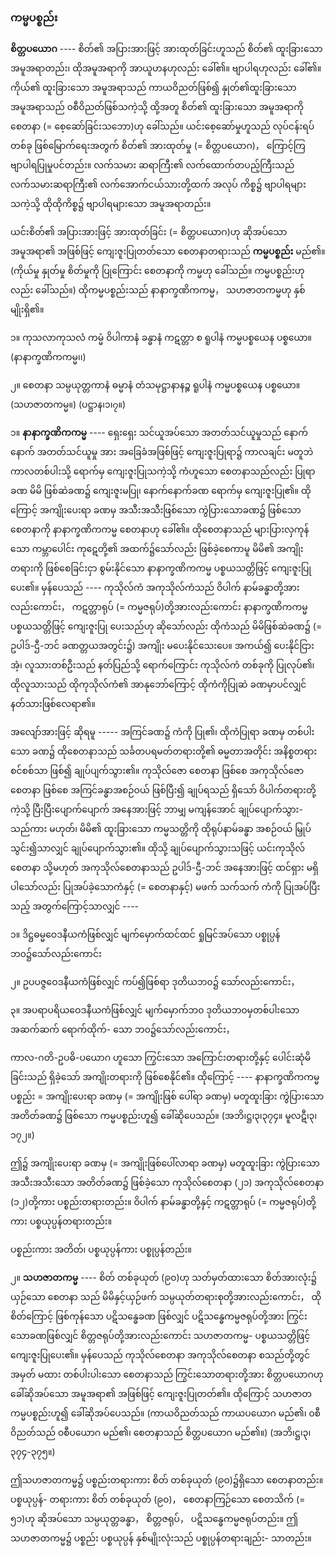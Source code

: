 ### ကမ္မပစ္စည်း

**စိတ္တပယောဂ** ---- စိတ်၏ အပြားအားဖြင့် အားထုတ်ခြင်းဟူသည် စိတ်၏ ထူးခြားသော အမူအရာတည်း၊
ထိုအမူအရာကို အာယူဟနဟုလည်း ခေါ်၏။ ဗျာပါရဟုလည်း ခေါ်၏။ ကိုယ်၏ ထူးခြားသော အမူအရာသည်
ကာယဝိညတ်ဖြစ်၍ နှုတ်၏ထူးခြားသော အမူအရာသည် ၀စီဝိညတ်ဖြစ်သကဲ့သို့ ထို့အတူ စိတ်၏ ထူးခြားသော
အမူအရာကို စေတနာ (= စေ့ဆော်ခြင်းသဘော)ဟု ခေါ်သည်။ ယင်းစေ့ဆော်မှုဟူသည် လုပ်ငန်းရပ်တစ်ခု
ဖြစ်မြောက်ရေးအတွက် စိတ်၏ အားထုတ်မှု (= စိတ္တပယောဂ)， ကြောင့်ကြ ဗျာပါရပြုမှုပင်တည်း။ လက်သမား
ဆရာကြီး၏ လက်ထောက်တပည့်ကြီးသည် လက်သမားဆရာကြီး၏ လက်အောက်ငယ်သားတို့ထက် အလုပ်
ကိစ္စ၌ ဗျာပါရများသကဲ့သို့ ထိုထိုကိစ္စ၌ ဗျာပါရများသော အမူအရာတည်း။

ယင်းစိတ်၏ အပြားအားဖြင့် အားထုတ်ခြင်း (= စိတ္တပယောဂ)ဟု ဆိုအပ်သော အမူအရာ၏ အဖြစ်ဖြင့်
ကျေးဇူးပြုတတ်သော စေတနာတရားသည် **ကမ္မပစ္စည်း** မည်၏။ (ကိုယ်မှု နှုတ်မှု စိတ်မှုကို ပြုကြောင်း စေတနာကို
ကမ္မဟု ခေါ်သည်။ ကမ္မပစ္စည်းဟုလည်း ခေါ်သည်။) ထိုကမ္မပစ္စည်းသည် နာနာက္ခဏိကကမ္မ， သဟဇာတကမ္မဟု
နှစ်မျိုးရှိ၏။

၁။ ကုသလာကုသလံ ကမ္မံ ဝိပါကာနံ ခန္ဓာနံ ကဋတ္တာ စ ရူပါနံ ကမ္မပစ္စယေန ပစ္စယော။ (နာနာက္ခဏိကကမ္မ၊၊)

၂။ စေတနာ သမ္ပယုတ္တကာနံ ဓမ္မာနံ တံသမုဋ္ဌာနာနဉ္စ ရူပါနံ ကမ္မပစ္စယေန ပစ္စယော။ (သဟဇာတကမ္မ။)
<r>(ပဋ္ဌာန၊၁၊၇။)</r>

၁။ **နာနာက္ခဏိကကမ္မ** ---- ရှေးရှေး သင်ယူအပ်သော အတတ်သင်ယူမှုသည် နောက်နောက် အတတ်သင်ယူမှု
အား အခြေခံအဖြစ်ဖြင့် ကျေးဇူးပြုရာ၌ ကာလချင်း မတူဘဲ ကာလတစ်ပါးသို့ ရောက်မှ ကျေးဇူးပြုသကဲ့သို့
ကံဟူသော စေတနာသည်လည်း ပြုရာခဏ မိမိ ဖြစ်ဆဲခဏ၌ ကျေးဇူးမပြု၊ နောက်နောက်ခဏ ရောက်မှ
ကျေးဇူးပြု၏။ ထိုကြောင့် အကျိုးပေးရာ ခဏမှ အသီးအသီးဖြစ်သော ကွဲပြားသောခဏ၌ ဖြစ်သော စေတနာကို
နာနာက္ခဏိကကမ္မ စေတနာဟု ခေါ်၏။ ထိုစေတနာသည် များပြားလှကုန်သော ကမ္ဘာပေါင်း ကုဋေတို့၏
အထက်၌သော်လည်း ဖြစ်ခဲ့စေကာမူ မိမိ၏ အကျိုးတရားကို ဖြစ်စေခြင်းငှာ စွမ်းနိုင်သော နာနာက္ခဏိကကမ္မ
ပစ္စယသတ္တိဖြင့် ကျေးဇူးပြုပေး၏။ မှန်ပေသည် ---- ကုသိုလ်ကံ အကုသိုလ်ကံသည် ဝိပါက် နာမ်ခန္ဓာတို့အား
လည်းကောင်း， ကဋတ္တာရုပ် (= ကမ္မဇရုပ်)တို့အားလည်းကောင်း နာနာက္ခဏိကကမ္မပစ္စယသတ္တိဖြင့် ကျေးဇူးပြု
ပေးသည်ဟု ဆိုသော်လည်း ထိုကံသည် မိမိဖြစ်ဆဲခဏ၌ (= ဥပါဒ်-ဌီ-ဘင် ခဏတ္တယအတွင်း၌) အကျိုး
မပေးနိုင်သေးပေ။ အကယ်၍ ပေးနိုင်ငြားအံ့၊ လူသားတစ်ဦးသည် နတ်ပြည်သို့ ရောက်ကြောင်း ကုသိုလ်ကံ
တစ်ခုကို ပြုလုပ်၏၊ ထိုလူသားသည် ထိုကုသိုလ်ကံ၏ အာနုဘော်ကြောင့် ထိုကံကိုပြုဆဲ ခဏမှာပင်လျှင်
နတ်သားဖြစ်လေရာ၏။

အလျော်အားဖြင့် ဆိုရမူ ----- အကြင်ခဏ၌ ကံကို ပြု၏၊ ထိုကံပြုရာ ခဏမှ တစ်ပါးသော ခဏ၌
ထိုစေတနာသည် သင်္ခတပရမတ်တရားတို့၏ ဓမ္မတာအတိုင်း အနိစ္စတရားစင်စစ်သာ ဖြစ်၍ ချုပ်ပျက်သွား၏။
ကုသိုလ်ဇော စေတနာ ဖြစ်စေ အကုသိုလ်ဇော စေတနာ ဖြစ်စေ အကြင်ခန္ဓာအစဉ်ဝယ် ဖြစ်ပြီး၍ ချုပ်ရသည်
ရှိသော် ဝိပါက်တရားတို့ကဲ့သို့ ပြီးပြီးပျောက်ပျောက် အနေအားဖြင့် ဘာမျှ မကျန်အောင် ချုပ်ပျောက်သွား-
သည်ကား မဟုတ်၊ မိမိ၏ ထူးခြားသော ကမ္မသတ္တိကို ထိုရုပ်နာမ်ခန္ဓာ အစဉ်ဝယ် မြှုပ်သွင်း၍သာလျှင်
ချုပ်ပျောက်သွား၏။ ထိုသို့ ချုပ်ပျောက်သွားသဖြင့် ယင်းကုသိုလ်စေတနာ သို့မဟုတ် အကုသိုလ်စေတနာသည်
ဥပါဒ်-ဌီ-ဘင် အနေအားဖြင့် ထင်ရှား မရှိပါသော်လည်း ပြုအပ်ခဲ့သောကံနှင့် (= စေတနာနှင့်) မဖက် သက်သက်
ကံကို ပြုအပ်ပြီးသည့် အတွက်ကြောင့်သာလျှင် ----

၁။ ဒိဋ္ဌဓမ္မဝေဒနီယကံဖြစ်လျှင် မျက်မှောက်ထင်ထင် ရှုမြင်အပ်သော ပစ္စုပ္ပန်ဘ၀၌သော်လည်းကောင်း

၂။ ဥပပဇ္ဇဝေဒနီယကံဖြစ်လျှင် ကပ်၍ဖြစ်ရာ ဒုတိယဘ၀၌ သော်လည်းကောင်း，

၃။ အပရာပရိယဝေဒနီယကံဖြစ်လျှင် မျက်မှောက်ဘ၀ ဒုတိယဘ၀မှတစ်ပါးသော အဆက်ဆက် ရောက်ထိုက်-
သော ဘ၀၌သော်လည်းကောင်း，

ကာလ-ဂတိ-ဥပဓိ-ပယောဂ ဟူသော ကြွင်းသော အကြောင်းတရားတို့နှင့် ပေါင်းဆုံမိခြင်းသည် ရှိခဲ့သော်
အကျိုးတရားကို ဖြစ်စေနိုင်၏။ ထိုကြောင့် ---- နာနာက္ခဏိကကမ္မပစ္စည်း = အကျိုးပေးရာ ခဏမှ (= အကျိုးဖြစ်
ပေါ်ရာ ခဏမှ) မတူထူးခြား ကွဲပြားသော အတိတ်ခဏ၌ ဖြစ်သော ကမ္မပစ္စည်းဟူ၍ ခေါ်ဆိုပေသည်။
<r>(အဘိ၊ဋ္ဌ၊၃၊၃၇၄။ မူလဋီ၊၃၊၁၇၂။)</r>

ဤ၌ အကျိုးပေးရာ ခဏမှ (= အကျိုးဖြစ်ပေါ်လာရာ ခဏမှ) မတူထူးခြား ကွဲပြားသော အသီးအသီးသော
အတိတ်ခဏ၌ ဖြစ်ခဲ့သော ကုသိုလ်စေတနာ (၂၁) အကုသိုလ်စေတနာ (၁၂)တို့ကား ပစ္စည်းတရားတည်း။
ဝိပါက် နာမ်ခန္ဓာတို့နှင့် ကဋတ္တာရုပ် (= ကမ္မဇရုပ်)တို့ကား ပစ္စယုပ္ပန်တရားတည်း။

ပစ္စည်းကား အတိတ်၊ ပစ္စယုပ္ပန်ကား ပစ္စုပ္ပန်တည်း။

၂။ **သဟဇာတကမ္မ** ---- စိတ် တစ်ခုယုတ် (၉၀)ဟု သတ်မှတ်ထားသော စိတ်အားလုံး၌ ယှဉ်သော စေတနာ
သည် မိမိနှင့်ယှဉ်ဖက် သမ္ပယုတ်တရားစုတို့အားလည်းကောင်း， ထိုစိတ်ကြောင့် ဖြစ်ကုန်သော ပဋိသန္ဓေခဏ
ဖြစ်လျှင် ပဋိသန္ဓေကမ္မဇရုပ်တို့အား ကြွင်းသောခဏဖြစ်လျှင် စိတ္တဇရုပ်တို့အားလည်းကောင်း သဟဇာတကမ္မ-
ပစ္စယသတ္တိဖြင့် ကျေးဇူးပြုပေး၏။ မှန်ပေသည် ကုသိုလ်စေတနာ အကုသိုလ်စေတနာ စသည်တို့တွင် အမှတ်
မထား တစ်ပါးပါးသော စေတနာသည် ကြွင်းသောတရားတို့အား စိတ္တပယောဂဟု ခေါ်ဆိုအပ်သော အမူအရာ၏
အဖြစ်ဖြင့် ကျေးဇူးပြုတတ်၏။ ထိုကြောင့် သဟဇာတကမ္မပစ္စည်းဟူ၍ ခေါ်ဆိုအပ်ပေသည်။ (ကာယဝိညတ်သည်
ကာယပယောဂ မည်၏၊ ၀စီဝိညတ်သည် ၀စီပယောဂ မည်၏၊ စေတနာသည် စိတ္တပယောဂ မည်၏။)
<r>(အဘိ၊ဋ္ဌ၊၃၊၃၇၄-၃၇၅။)</r>

ဤသဟဇာတကမ္မ၌ ပစ္စည်းတရားကား စိတ် တစ်ခုယုတ် (၉၀)၌ရှိသော စေတနာတည်း။ ပစ္စယုပ္ပန်-
တရားကား စိတ် တစ်ခုယုတ် (၉၀)， စေတနာကြဉ်သော စေတသိက် (= ၅၁)ဟု ဆိုအပ်သော သမ္ပယုတ္တခန္ဓာ，
စိတ္တဇရုပ်， ပဋိသန္ဓေကမ္မဇရုပ်တည်း။ ဤသဟဇာတကမ္မ၌ ပစ္စည်း ပစ္စယုပ္ပန် နှစ်မျိုးလုံးသည် ပစ္စုပ္ပန်တရားချည်း-
သာတည်း။
